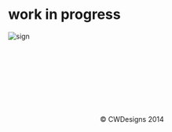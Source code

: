 <head>
<title>test</title>
</head>
<body>
<table width = "200" height="120" border = "0">
<h1> work in progress </h1>
<img src="http://www.wpclipart.com/cartoon/signs/man_not_working_ahead.jpg" alt = "sign">
</table>
</body>
<footer align="center"> © CWDesigns 2014</footer>
